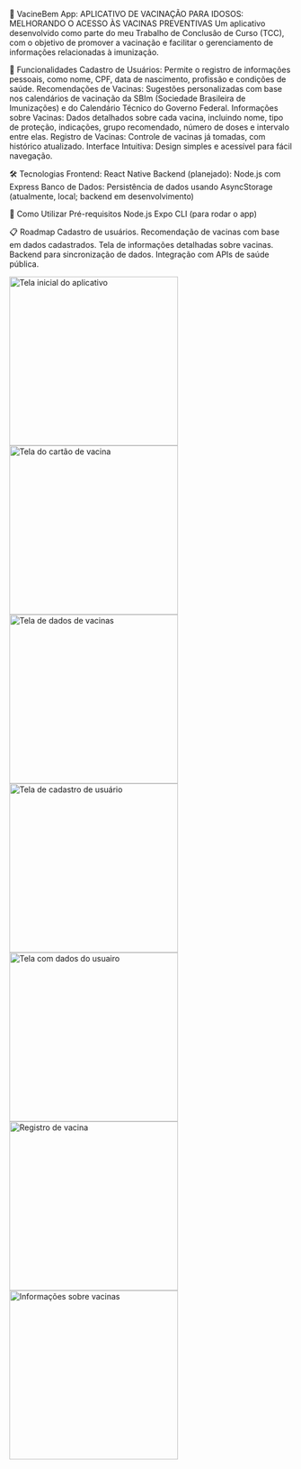 📱 VacineBem App:
APLICATIVO DE VACINAÇÃO PARA IDOSOS: MELHORANDO O ACESSO ÀS
VACINAS PREVENTIVAS
Um aplicativo desenvolvido como parte do meu Trabalho de Conclusão de Curso (TCC), com o objetivo de promover a vacinação e facilitar o gerenciamento de informações relacionadas à imunização.

🚀 Funcionalidades
Cadastro de Usuários: Permite o registro de informações pessoais, como nome, CPF, data de nascimento, profissão e condições de saúde.
Recomendações de Vacinas: Sugestões personalizadas com base nos calendários de vacinação da SBIm (Sociedade Brasileira de Imunizações) e do Calendário Técnico do Governo Federal.
Informações sobre Vacinas: Dados detalhados sobre cada vacina, incluindo nome, tipo de proteção, indicações, grupo recomendado, número de doses e intervalo entre elas.
Registro de Vacinas: Controle de vacinas já tomadas, com histórico atualizado.
Interface Intuitiva: Design simples e acessível para fácil navegação.

🛠️ Tecnologias
Frontend: React Native
Backend (planejado): Node.js com Express
Banco de Dados: Persistência de dados usando AsyncStorage (atualmente, local; backend em desenvolvimento)

📖 Como Utilizar
Pré-requisitos
Node.js
Expo CLI (para rodar o app)

📋 Roadmap
 Cadastro de usuários.
 Recomendação de vacinas com base em dados cadastrados.
 Tela de informações detalhadas sobre vacinas.
 Backend para sincronização de dados.
 Integração com APIs de saúde pública.

<img src="assets/screenshots/homescreen.jpg" alt="Tela inicial do aplicativo" width="300" align="center">
<img src="assets/screenshots/cartaodevacina.jpg" alt="Tela  do cartão de vacina" width="300" align="center">
<img src="assets/screenshots/dadosdevacinas.jpg" alt="Tela de dados de vacinas" width="300" align="center">
<img src="assets/screenshots/registrousuario.jpg" alt="Tela de cadastro de usuário" width="300" align="center">
<img src="assets/screenshots/perfilscreen.jpg" alt="Tela com dados do usuairo" width="300" align="center">
<img src="assets/screenshots/registrovacina.jpg" alt="Registro de vacina" width="300" align="center">
<img src="assets/screenshots/vacinainfo.jpg" alt="Informações sobre vacinas" width="300" align="center">


